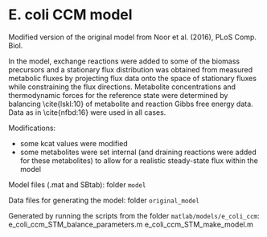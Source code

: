 E. coli CCM model
==========================

Modified version of the original model from Noor et al. (2016), PLoS Comp. Biol.

In the model, exchange reactions were
  added to some of the biomass precursors and a stationary flux
  distribution was obtained from measured metabolic fluxes by
  projecting flux data onto the space of stationary fluxes while
  constraining the flux directions. Metabolite concentrations and
  thermodynamic forces for the reference state were determined by
  balancing \cite{lskl:10} of metabolite and reaction Gibbs free
  energy data. Data as in \cite{nfbd:16} were used in all cases.

Modifications:
* some kcat values were modified
* some metabolites were set internal (and draining reactions were added for these metabolites) to allow for a realistic steady-state flux within the model

Model files (.mat and SBtab): folder ``model``

Data files for generating the model: folder ``original_model``

Generated by running the scripts from the folder ``matlab/models/e_coli_ccm``:
  e_coli_ccm_STM_balance_parameters.m
  e_coli_ccm_STM_make_model.m